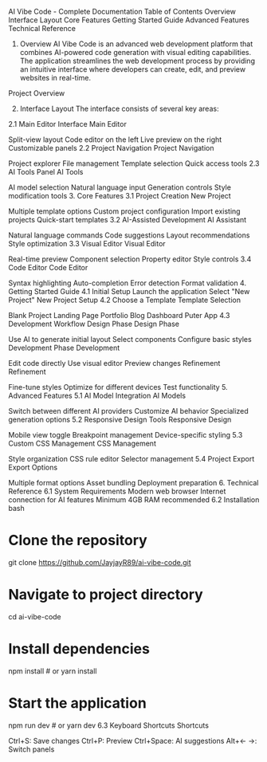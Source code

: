 AI Vibe Code - Complete Documentation
Table of Contents
Overview
Interface Layout
Core Features
Getting Started Guide
Advanced Features
Technical Reference
1. Overview
AI Vibe Code is an advanced web development platform that combines AI-powered code generation with visual editing capabilities. The application streamlines the web development process by providing an intuitive interface where developers can create, edit, and preview websites in real-time.

Project Overview

2. Interface Layout
The interface consists of several key areas:

2.1 Main Editor Interface
Main Editor

Split-view layout
Code editor on the left
Live preview on the right
Customizable panels
2.2 Project Navigation
Project Navigation

Project explorer
File management
Template selection
Quick access tools
2.3 AI Tools Panel
AI Tools

AI model selection
Natural language input
Generation controls
Style modification tools
3. Core Features
3.1 Project Creation
New Project

Multiple template options
Custom project configuration
Import existing projects
Quick-start templates
3.2 AI-Assisted Development
AI Assistant

Natural language commands
Code suggestions
Layout recommendations
Style optimization
3.3 Visual Editor
Visual Editor

Real-time preview
Component selection
Property editor
Style controls
3.4 Code Editor
Code Editor

Syntax highlighting
Auto-completion
Error detection
Format validation
4. Getting Started Guide
4.1 Initial Setup
Launch the application
Select "New Project" New Project Setup
4.2 Choose a Template
Template Selection

Blank Project
Landing Page
Portfolio
Blog
Dashboard
Puter App
4.3 Development Workflow
Design Phase Design Phase

Use AI to generate initial layout
Select components
Configure basic styles
Development Phase Development

Edit code directly
Use visual editor
Preview changes
Refinement Refinement

Fine-tune styles
Optimize for different devices
Test functionality
5. Advanced Features
5.1 AI Model Integration
AI Models

Switch between different AI providers
Customize AI behavior
Specialized generation options
5.2 Responsive Design Tools
Responsive Design

Mobile view toggle
Breakpoint management
Device-specific styling
5.3 Custom CSS Management
CSS Management

Style organization
CSS rule editor
Selector management
5.4 Project Export
Export Options

Multiple format options
Asset bundling
Deployment preparation
6. Technical Reference
6.1 System Requirements
Modern web browser
Internet connection for AI features
Minimum 4GB RAM recommended
6.2 Installation
bash
# Clone the repository
git clone https://github.com/JayjayR89/ai-vibe-code.git

# Navigate to project directory
cd ai-vibe-code

# Install dependencies
npm install  # or yarn install

# Start the application
npm run dev  # or yarn dev
6.3 Keyboard Shortcuts
Shortcuts

Ctrl+S: Save changes
Ctrl+P: Preview
Ctrl+Space: AI suggestions
Alt+← →: Switch panels
